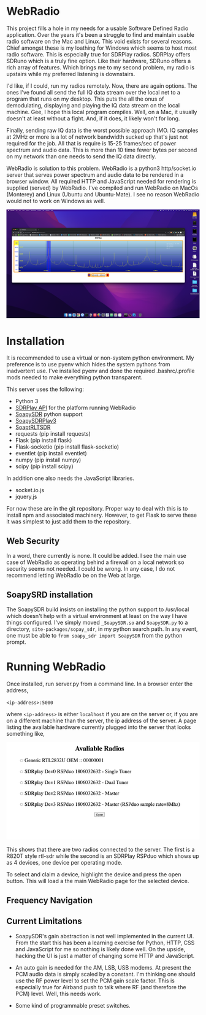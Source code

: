 # WebRadio

This project fills a hole in my needs for a usable Software Defined Radio application.
Over the years it's been a struggle to find and maintain usable radio software on the
Mac and Linux. This void exists for several reasons. Chief amongst these is my loathing
for Windows which seems to host most radio software. This is especially true for SDRPlay
radios. SDRPlay offers SDRuno which is a truly fine option. Like their hardware, SDRuno 
offers a rich array of features. Which brings me to my second problem, my radio is 
upstairs while my preferred listening is downstairs. 

I'd like, if I could, run my radios remotely. Now, there are again options. The ones I've 
found all send the full IQ data stream over the local net to a program that runs on my 
desktop. This puts the all the onus of demodulating, displaying and playing the 
IQ data stream on the local machine. Gee, I hope this local program compiles. Well, on a 
Mac, it usually doesn't at least without a fight. And, if it does, it likely won't for long.

Finally, sending raw IQ data is the worst possible approach IMO. IQ samples at 2MHz or more
is a lot of network bandwidth sucked up that's just not required for the job. All that is
require is 15-25 frames/sec of power spectrum and audio data. This is more than 10 time 
fewer bytes per second on my network than one needs to send the IQ data directly.

WebRadio is solution to this problem. WebRadio is a python3 http/socket.io server that 
serves power spectrum and audio data to be rendered in a browser window. All required HTTP 
and JavaScript needed for rendering is supplied (served) by WebRadio. I've compiled and
run WebRadio on MacOs (Monterey) and Linux (Ubuntu and Ubuntu-Mate). I see no reason 
WebRadio would not to work on Windows as well.

![WebRadio Screen Shot](img/screenshot.png)

# Installation

It is recommended to use a virtual or non-system python environment. My preference is 
to use pyenv which hides the system pythons from inadvertent use. I've installed pyenv
and done the required .bashrc/.profile mods needed to make everything python transparent.  
 
This server uses the following:

- Python 3
- [SDRPlay API](https://sdrplay.com) for the platform running WebRadio 
- [SoapySDR](https://github.com/pothosware/SoapySDR)  python support
- [SoapySDRPlay3](https://github.com/pothosware/SoapySDRPlay3)
- [SoaptRLTSDR](https://github.com/pothosware/SoapyRTLSDR)
- requests (pip install requests)
- Flask (pip install flask)
- Flask-socketio (pip install flask-socketio)
- eventlet (pip install eventlet)
- numpy (pip install numpy)
- scipy (pip install scipy)

In addition one also needs the JavaScript libraries. 

- socket.io.js
- jquery.js

For now these are in the git repository. Proper way to deal with this is to install npm 
and associated machinery. However, to get Flask to serve these it was simplest to just 
add them to the repository.

## Web Security

In a word, there currently is none. It could be added. I see the main use case of WebRadio 
as operating behind a firewall on a local network so security seems not needed. I could be
wrong. In any case, I do not recommend letting WebRadio be on the Web at large.


## SoapySRD installation

The SoapySDR build insists on installing the python support to /usr/local which doesn't 
help with a virtual environment at least on the way I have things configured. I've simply
moved `_SoapySDR.so` and `SoapySDR.py` to a directory, `site-packages/sopay_sdr`, in 
my python search path. In any event, one must be able to `from soapy_sdr import SoapySDR`
from the python prompt.  

# Running WebRadio

Once installed, run server.py from a command line. In a browser enter the address,

`<ip-address>:5000`

where `<ip-address>` is either `localhost` if you are on the server or, if you are on a 
different machine than the server, the ip address of the server. A page listing the 
available hardware currently plugged into the server that looks something like,

![Available Radios](img/radios.png)

This shows that there are two radios connected to the server. The first is a R820T style
rtl-sdr while the second is an SDRPlay RSPduo which shows up as 4 devices, one device 
per operating mode. 

To select and claim a device, highlight the device and press the open button. This will 
load a the main WebRadio page for the selected device. 

## Frequency Navigation 


## Current Limitations

- SoapySDR's gain abstraction is not well implemented in the current UI. From the start this 
has been a learning exercise for Python, HTTP, CSS and JavaScript for me so nothing is 
likely done well. On the upside, hacking the UI is just a matter of changing some HTTP and
JavaScript. 

- An auto gain is needed for the AM, LSB, USB modems. At present the PCM audio data is simply 
scaled by a constant. I'm thinking one should use the RF power level to set the PCM gain 
scale factor. This is especially true for Airband push to talk where RF (and therefore the
PCM) level. Well, this needs work. 

- Some kind of programmable preset switches.

